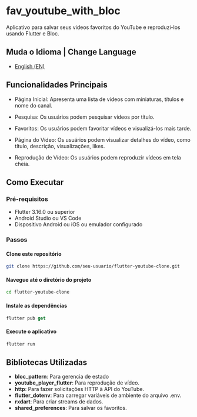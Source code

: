 # fav_youtube_with_bloc

Aplicativo para salvar seus videos favoritos do YouTube e reproduzi-los usando Flutter e Bloc.

## Muda o Idioma | Change Language

- [English (EN)](README-en.md)

## Funcionalidades Principais

- Página Inicial: Apresenta uma lista de vídeos com miniaturas, títulos e nome do canal.

- Pesquisa: Os usuários podem pesquisar vídeos por título.

- Favoritos: Os usuários podem favoritar vídeos e visualizá-los mais tarde.

- Página do Vídeo: Os usuários podem visualizar detalhes do vídeo, como título, descrição, visualizações, likes.

- Reprodução de Vídeo: Os usuários podem reproduzir vídeos em tela cheia.

## Como Executar

### Pré-requisitos

- Flutter 3.16.0 ou superior
- Android Studio ou VS Code
- Dispositivo Android ou iOS ou emulador configurado

### Passos

#### Clone este repositório

```bash
git clone https://github.com/seu-usuario/flutter-youtube-clone.git
```

#### Navegue até o diretório do projeto

``````bash
cd flutter-youtube-clone
``````

#### Instale as dependências

```dart
flutter pub get
```

#### Execute o aplicativo

```dart
flutter run
```

## Bibliotecas Utilizadas

- **bloc_pattern**: Para gerencia de estado
- **youtube_player_flutter**: Para reprodução de vídeo.
- **http**: Para fazer solicitações HTTP à API do YouTube.
- **flutter_dotenv**: Para carregar variáveis de ambiente do arquivo .env.
- **rxdart**: Para criar streams de dados.
- **shared_preferences**: Para salvar os favoritos.
